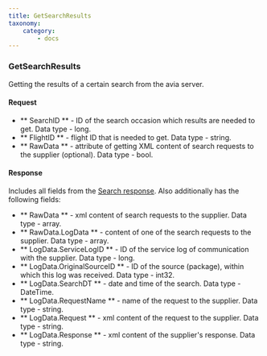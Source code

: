```yaml
---
title: GetSearchResults
taxonomy:
    category:
        - docs
---
```


### GetSearchResults

Getting the results of a certain search from the avia server.

#### Request

- ** SearchID ** - ID of the search occasion which results are needed to get. Data type - long.
- ** FlightID ** - flight ID that is needed to get. Data type - string.
- ** RawData ** - attribute of getting XML content of search requests to the supplier (optional). Data type - bool.

#### Response

Includes all fields from the [Search response](/avia/request/search). Also additionally has the following fields:

- ** RawData ** - xml content of search requests to the supplier. Data type - array.
- ** RawData.LogData ** - content of one of the search requests to the supplier. Data type - array.
- ** LogData.ServiceLogID ** - ID of the service log of communication with the supplier. Data type - long.
- ** LogData.OriginalSourceID ** - ID of the source (package), within which this log was received. Data type - int32.
- ** LogData.SearchDT ** - date and time of the search. Data type - DateTime.
- ** LogData.RequestName ** - name of the request to the supplier. Data type - string.
- ** LogData.Request ** - xml content of the request to the supplier. Data type - string.
- ** LogData.Response ** - xml content of the supplier's response. Data type - string.